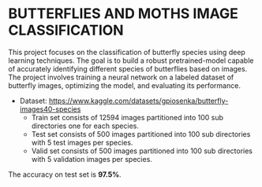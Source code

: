 # BUTTERFLIES AND MOTHS IMAGE CLASSIFICATION

This project focuses on the classification of butterfly species using deep learning techniques.
The goal is to build a robust pretrained-model capable of accurately identifying different species of butterflies based on images.
The project involves training a neural network on a labeled dataset of butterfly images, optimizing the model, and evaluating its performance.

* Dataset: https://www.kaggle.com/datasets/gpiosenka/butterfly-images40-species <br>
  * Train set consists of 12594 images partitioned into 100 sub directories one for each species.<br>
  * Test set consists of 500 images partitioned into 100 sub directories with 5 test images per species.<br>
  * Valid set consists of 500 images partitioned into 100 sub directories with 5 validation images per species.<br>

The accuracy on test set is **97.5%**.

